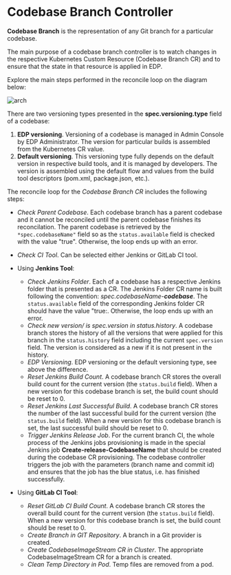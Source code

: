 # Codebase Branch Controller

**Codebase Branch** is the representation of any Git branch for a particular codebase.

The main purpose of a codebase branch controller is to watch changes in the respective Kubernetes Custom Resource
 (Codebase Branch CR) and to ensure that the state in that resource is applied in EDP.
 
Explore the main steps performed in the reconcile loop on the diagram below:

![arch](http://www.plantuml.com/plantuml/proxy?src=https://raw.githubusercontent.com/epmd-edp/codebase-operator/master/docs/puml/codebase_branch_chain.puml&raw=true)

There are two versioning types presented in the **spec.versioning.type** field of a codebase:

1. **EDP versioning**. Versioning of a codebase is managed in Admin Console by EDP Administrator. The version for particular builds
is assembled from the Kubernetes CR value. 
2. **Default versioning**. This versioning type fully depends on the default version in respective build tools, and it is managed by developers.
The version is assembled using the default flow and values from the build tool descriptors (pom.xml, package.json, etc.).

The reconcile loop for the *Codebase Branch CR* includes the following steps:

* *Check Parent Codebase*. Each codebase branch has a parent codebase and it cannot be reconciled until the parent codebase finishes its reconcilation.
The parent codebase is retrieved by the `*spec.codebaseName"` field so as the `status.available` field is checked with the
value "true". Otherwise, the loop ends up with an error.

* *Check CI Tool*. Can be selected either Jenkins or GitLab CI tool.

* Using **Jenkins Tool**:

   - *Check Jenkins Folder*. Each of a codebase has a respective Jenkins folder that is presented as a CR. The Jenkins Folder CR name is built following the convention: _spec.codebaseName-**codebase**_. The `status.available` field of the corresponding Jenkins folder CR should have the value "true:. Otherwise, the loop ends up with an error.
   - *Check new version/ is spec.version in status.history*. A codebase branch stores the history of all the versions that were applied for this branch in the `status.history` field including the current `spec.version` field. The version is considered as a new if it is not present in the history.
   - *EDP Versioning*. EDP versioning or the default versioning type, see above the difference.
   - *Reset Jenkins Build Count*. A codebase branch CR stores the overall build count for the current version (the `status.build` field). When a new version for this codebase branch is set, the build count should be reset to 0.
   - *Reset Jenkins Last Successful Build*. A codebase branch CR stores the number of the last successful build for the current version (the `status.build` field). When a new version for this codebase branch is set, the last successful build should be reset to 0.
   - *Trigger Jenkins Release Job*. For the current branch CI, the whole process of the Jenkins jobs provisioning is made in the special Jenkins job **Create-release-CodebaseName** that should be created during the codebase CR provisioning. The codebase controller triggers the job with the parameters (branch name and commit id) and ensures that the job has the blue status, i.e. has finished successfully.

* Using **GitLab CI Tool**:

    - *Reset GitLab CI Build Count*. A codebase branch CR stores the overall build count for the current version (the `status.build` field).  When a new version for this codebase branch is set, the build count should be reset to 0.                                       
    - *Create Branch in GIT Repository*. A branch in a Git provider is created.
    - *Create CodebaseImageStream CR in Cluster*. The appropriate CodebaseImageStream CR for a branch is created.
    - *Clean Temp Directory in Pod*. Temp files are removed from a pod.